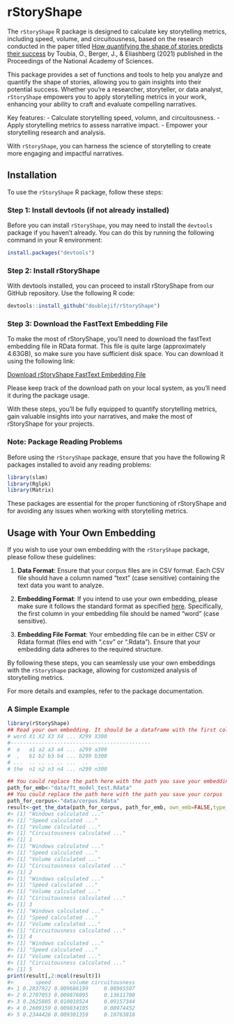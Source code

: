 
<!-- README.md is generated from README.Rmd. Please edit that file -->

# rStoryShape

<!-- badges: start -->
<!-- badges: end -->

The `rStoryShape` R package is designed to calculate key storytelling
metrics, including speed, volume, and circuitousness, based on the
research conducted in the paper titled [How quantifying the shape of
stories predicts their
success](https://www.pnas.org/doi/epdf/10.1073/pnas.2011695118) by
Toubia, O., Berger, J., & Eliashberg (2021) published in the Proceedings
of the National Academy of Sciences.

This package provides a set of functions and tools to help you analyze
and quantify the shape of stories, allowing you to gain insights into
their potential success. Whether you’re a researcher, storyteller, or
data analyst, `rStoryShape` empowers you to apply storytelling metrics
in your work, enhancing your ability to craft and evaluate compelling
narratives.

Key features: - Calculate storytelling speed, volumn, and
circuitousness. - Apply storytelling metrics to assess narrative
impact. - Empower your storytelling research and analysis.

With `rStoryShape`, you can harness the science of storytelling to
create more engaging and impactful narratives.

## Installation

To use the `rStoryShape` R package, follow these steps:

### Step 1: Install devtools (if not already installed)

Before you can install `rStoryShape`, you may need to install the
`devtools` package if you haven’t already. You can do this by running
the following command in your R environment:

``` r
install.packages("devtools")
```

### Step 2: Install rStoryShape

With devtools installed, you can proceed to install rStoryShape from our
GitHub repository. Use the following R code:

``` r
devtools::install_github("doublejif/rStoryShape")
```

### Step 3: Download the FastText Embedding File

To make the most of rStoryShape, you’ll need to download the fastText
embedding file in RData format. This file is quite large (approximately
4.63GB), so make sure you have sufficient disk space. You can download
it using the following link:

[Download rStoryShape FastText Embedding
File](https://drive.google.com/uc?export=download&id=1Nq--lnyG_9cLdjcjVPe4tVl3nqyIm8WT)

Please keep track of the download path on your local system, as you’ll
need it during the package usage.

With these steps, you’ll be fully equipped to quantify storytelling
metrics, gain valuable insights into your narratives, and make the most
of rStoryShape for your projects.

### Note: Package Reading Problems

Before using the `rStoryShape` package, ensure that you have the
following R packages installed to avoid any reading problems:

``` r
library(slam)
library(Rglpk)
library(Matrix)
```

These packages are essential for the proper functioning of rStoryShape
and for avoiding any issues when working with storytelling metrics.

## Usage with Your Own Embedding

If you wish to use your own embedding with the `rStoryShape` package,
please follow these guidelines:

1.  **Data Format**: Ensure that your corpus files are in CSV format.
    Each CSV file should have a column named “text” (case sensitive)
    containing the text data you want to analyze.

2.  **Embedding Format**: If you intend to use your own embedding,
    please make sure it follows the standard format as specified
    [here](https://drive.google.com/uc?export=download&id=1koC_c7U2vXJQyl1jAtUa8W7holN1WmLf).
    Specifically, the first column in your embedding file should be
    named “word” (case sensitive).

3.  **Embedding File Format**: Your embedding file can be in either CSV
    or Rdata format (files end with “.csv” or “.Rdata”). Ensure that
    your embedding data adheres to the required structure.

By following these steps, you can seamlessly use your own embeddings
with the `rStoryShape` package, allowing for customized analysis of
storytelling metrics.

For more details and examples, refer to the package documentation.

### A Simple Example

``` r
library(rStoryShape)
## Read your own embedding. It should be a dataframe with the first column names "word", and follows the embedding metrix (n words * 301 dimensions). Like this:
# word X1 X2 X3 X4 ... X299 X300
#---------------------------------------------
#  a   a1 a2 a3 a4 ... a299 a300
#  ,   b1 b2 b3 b4 ... b299 b300
# ...  .. .. .. .. ...  ..   ..
# the  n1 n2 n3 n4 ... n299 n300

## You could replace the path here with the path you save your embedding
path_for_emb<-"data/ft_model_test.Rdata"
## You could replace the path here with the path you save your corpus
path_for_corpus<-"data/corpus.Rdata"
result<-get_the_data(path_for_corpus, path_for_emb, own_emb=FALSE,type_of_window = "length", window_length = 10)
#> [1] "Windows calculated ..."
#> [1] "Speed calculated ..."
#> [1] "Volume calculated ..."
#> [1] "Circuitousness calculated ..."
#> [1] 1
#> [1] "Windows calculated ..."
#> [1] "Speed calculated ..."
#> [1] "Volume calculated ..."
#> [1] "Circuitousness calculated ..."
#> [1] 2
#> [1] "Windows calculated ..."
#> [1] "Speed calculated ..."
#> [1] "Volume calculated ..."
#> [1] "Circuitousness calculated ..."
#> [1] 3
#> [1] "Windows calculated ..."
#> [1] "Speed calculated ..."
#> [1] "Volume calculated ..."
#> [1] "Circuitousness calculated ..."
#> [1] 4
#> [1] "Windows calculated ..."
#> [1] "Speed calculated ..."
#> [1] "Volume calculated ..."
#> [1] "Circuitousness calculated ..."
#> [1] 5
print(result[,2:ncol(result)])
#>       speed      volume circuitousness
#> 1 0.2837922 0.009686199     0.08965507
#> 2 0.2707053 0.009876095     0.13611780
#> 3 0.2625805 0.010010524     0.09157344
#> 4 0.2609159 0.009834105     0.08974452
#> 5 0.2344426 0.009301359     0.10763818
```
